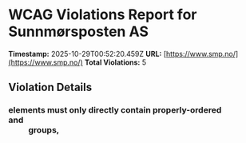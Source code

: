 # WCAG Violations Report for Sunnmørsposten AS

**Timestamp:** 2025-10-29T00:52:20.459Z
**URL:** [https://www.smp.no/](https://www.smp.no/)
**Total Violations:** 5

## Violation Details

### <dl> elements must only directly contain properly-ordered <dt> and <dd> groups, <script>, <template> or <div> elements

- **Impact:** serious
- **Description:** Ensure <dl> elements are structured correctly
- **Help URL:** https://dequeuniversity.com/rules/axe/4.10/definition-list?application=playwright
- **Tags:** cat.structure, wcag2a, wcag131, EN-301-549, EN-9.1.3.1
- **Count:** 2

#### Affected Elements:

- `.Credits:nth-child(2) > dl:nth-child(3)`
- `.Credits:nth-child(2) > dl:nth-child(4)`

### Main landmark should not be contained in another landmark

- **Impact:** moderate
- **Description:** Ensure the main landmark is at top level
- **Help URL:** https://dequeuniversity.com/rules/axe/4.10/landmark-main-is-top-level?application=playwright
- **Tags:** cat.semantics, best-practice
- **Count:** 100

#### Affected Elements:

- `.breakingvarsel.gridfullsize.no-image > a > .text.t100`
- `.Bundles:nth-child(1) > .OnePlusXTeasers.grid > .gridspotlight.card-size-large.life40 > a > .text.t100`
- `.variant-b > a > .text.t100`
- `.Bundles:nth-child(1) > .OnePlusXTeasers.grid > .life40.gridspotlightside.hot60 > a > .text.t100`
- `.flipped.OnePlusXTeasers.grid:nth-child(1) > .hot40.gridspotlightside.life20 > a > .text.t100`
- `.gridfullsize-bundle > a > .text.t100`
- `.hot20 > a > .text.t100`
- `.small-items.is-prefix-red-skin.griddouble:nth-child(2) > a > .text.t100`
- `.flipped.OnePlusXTeasers.grid:nth-child(1) > .hot50.gridspotlightside.life20 > a > .text.t100`
- `.ThreeTeasers.grid:nth-child(2) > .gridtriple.hot60.life20 > a > .text.t100`
- `.hot70.life60.is-dark-skin > a > .text.t100`
- `.ThreeTeasers.grid:nth-child(2) > .hot50.gridtriple.life20 > a > .text.t100`
- `.OnePlusXTeasers.grid:nth-child(4) > .gridspotlight.card-size-large.hot60 > a > .text.t100`
- `.OnePlusXTeasers.grid:nth-child(4) > .is-dark-skin.is-skin.gridspotlightside > a > .text.t100`
- `.OnePlusXTeasers.grid:nth-child(4) > .hot40.gridspotlightside.life20 > a > .text.t100`
- `.flipped.OnePlusXTeasers.grid:nth-child(5) > .opinion.life40.gridspotlightside > a > .text.t100`
- `.is-primary-skin > a > .text.t100`
- `.life60.is-prefix-red-skin.is-skin > a > .text.t100`
- `.opinion.life40.gridtriple > a > .text.t100`
- `.ThreeTeasers.grid:nth-child(7) > .life40.gridtriple.hot60:nth-child(1) > a > .text.t100`
- `.life60.hot30.gridtriple > a > .text.t100`
- `.ThreeTeasers.grid:nth-child(7) > .life40.gridtriple.hot60:nth-child(3) > a > .text.t100`
- `.OnePlusXTeasers.grid:nth-child(8) > .gridspotlight.card-size-large.hot60 > a > .text.t100`
- `.OnePlusXTeasers.grid:nth-child(8) > .no-image.is-aske-skin.hot40 > a > .text.t100`
- `.OnePlusXTeasers.grid:nth-child(8) > .gridspotlightside.hot60.life20 > a > .text.t100`
- `.OnePlusXTeasers.grid:nth-child(8) > .opinion.life40.gridspotlightside > a > .text.t100`
- `.variant-a > a > .text.t100`
- `.flipped.OnePlusXTeasers.grid:nth-child(10) > .gridspotlight.card-size-large.life40 > a > .text.t100`
- `.hot80 > a > .text.t100`
- `.ThreeTeasers.grid:nth-child(13) > .hot40.gridtriple.life20 > a > .text.t100`
- `.breakingvarsel.life40.gridtriple > a > .text.t100`
- `.is-prefix-red-skin.life40.gridtriple > a > .text.t100`
- `.OnePlusXTeasers.grid:nth-child(15) > .gridspotlight.card-size-large.life40 > a > .text.t100`
- `.opinion.life40.gridspotlightside:nth-child(2) > a > .text.t100`
- `.opinion.life40.gridspotlightside:nth-child(3) > a > .text.t100`
- `.is-restaurantguiden-skin > a > .text.t100`
- `.flipped.OnePlusXTeasers.grid:nth-child(17) > .opinion.life40.gridspotlightside > a > .text.t100`
- `.flipped.OnePlusXTeasers.grid:nth-child(17) > .gridspotlight.card-size-large.hot60 > a > .text.t100`
- `.flipped.OnePlusXTeasers.grid:nth-child(17) > .opinion.hot40.gridspotlightside > a > .text.t100`
- `.ThreeTeasers.grid:nth-child(18) > .opinion.gridtriple.hot60 > a > .text.t100`
- `.ThreeTeasers.grid:nth-child(18) > .gridtriple.hot60.life20:nth-child(2) > a > .text.t100`
- `.ThreeTeasers.grid:nth-child(18) > .gridtriple.hot60.life20:nth-child(3) > a > .text.t100`
- `.hot70.gridspotlight.card-size-large > a > .text.t100`
- `.OnePlusXTeasers.grid:nth-child(20) > .opinion.hot40.gridspotlightside > a > .text.t100`
- `.OnePlusXTeasers.grid:nth-child(20) > .hot40.gridspotlightside.life20:nth-child(3) > a > .text.t100`
- `.AdWithTeaser.grid:nth-child(21) > .gridtriple.hot60.life20 > a > .text.t100`
- `.flipped.OnePlusXTeasers.grid:nth-child(22) > .hot40.gridspotlightside.life20 > a > .text.t100`
- `.flipped.OnePlusXTeasers.grid:nth-child(22) > .gridspotlight.card-size-large.hot40 > a > .text.t100`
- `.flipped.OnePlusXTeasers.grid:nth-child(22) > .gridspotlightside.hot60.life20:nth-child(3) > a > .text.t100`
- `.is-dark-skin.no-image.is-skin > a > .text.t100`
- `.ThreeTeasers.grid:nth-child(24) > .gridtriple.hot60.life20 > a > .text.t100`
- `.ThreeTeasers.grid:nth-child(24) > .hot50.gridtriple.life20 > a > .text.t100`
- `.ThreeTeasers.grid:nth-child(24) > .life40.gridtriple.hot60 > a > .text.t100`
- `.AdWithTeaser.flipped.grid:nth-child(25) > .life40.gridtriple.hot60 > a > .text.t100`
- `.hot50.gridspotlight.card-size-large > a > .text.t100`
- `.OnePlusXTeasers.grid:nth-child(26) > .hot50.gridspotlightside.life20 > a > .text.t100`
- `.is-dark-skin.hot40.is-skin > a > .text.t100`
- `.flipped.OnePlusXTeasers.grid:nth-child(27) > .hot30.gridspotlightside.life20 > a > .text.t100`
- `.flipped.OnePlusXTeasers.grid:nth-child(27) > .gridspotlight.card-size-large.hot40 > a > .text.t100`
- `.flipped.OnePlusXTeasers.grid:nth-child(27) > .hot40.gridspotlightside.life20 > a > .text.t100`
- `.flipped.OnePlusXTeasers.grid:nth-child(27) > .hot50.no-image.is-aske-skin > a > .text.t100`
- `.life40.hot40.gridtriple > a > .text.t100`
- `.ThreeTeasers.grid:nth-child(29) > .hot40.gridtriple.life20 > a > .text.t100`
- `.ThreeTeasers.grid:nth-child(29) > .life40.gridtriple.hot60 > a > .text.t100`
- `.griddouble.hot30.no-image > a > .text.t100`
- `.TwoTeasers.grid:nth-child(30) > .griddouble.hot50.no-image > a > .text.t100`
- `.OnePlusXTeasers.grid:nth-child(33) > .gridspotlight.card-size-large.hot40 > a > .text.t100`
- `.hot30.gridspotlightside.life20:nth-child(2) > a > .text.t100`
- `.OnePlusXTeasers.grid:nth-child(33) > .hot50.no-image.is-aske-skin > a > .text.t100`
- `.OnePlusXTeasers.grid:nth-child(33) > .hot30.gridspotlightside.life20:nth-child(4) > a > .text.t100`
- `.is-dark-skin-prefix-red.hot40.gridtriple > a > .text.t100`
- `.griddouble.hot50.no-image:nth-child(1) > a > .text.t100`
- `.TwoTeasers.grid:nth-child(35) > .griddouble.hot50.no-image:nth-child(2) > a > .text.t100`
- `.TwoTeasers.grid:nth-child(37) > .griddouble.no-image.is-aske-skin:nth-child(1) > a > .text.t100`
- `.TwoTeasers.grid:nth-child(37) > .griddouble.hot50.no-image > a > .text.t100`
- `.AdWithTeaser.flipped.grid:nth-child(39) > .is-aske-skin.hot40.gridtriple > a > .text.t100`
- `.ThreeTeasers.grid:nth-child(40) > .hot40.gridtriple.life20:nth-child(1) > a > .text.t100`
- `.ThreeTeasers.grid:nth-child(40) > .no-image.is-aske-skin.hot40 > a > .text.t100`
- `.hot50.life40.gridtriple > a > .text.t100`
- `.AdWithTeaser.grid:nth-child(41) > .gridtriple.hot60.life20 > a > .text.t100`
- `.flipped.OnePlusXTeasers.grid:nth-child(42) > .is-dark-skin-prefix-red.is-skin.gridspotlightside > a > .text.t100`
- `.flipped.OnePlusXTeasers.grid:nth-child(42) > .gridspotlight.card-size-large.life40 > a > .text.t100`
- `.is-aske-skin.hot40.is-skin:nth-child(3) > a > .text.t100`
- `.flipped.OnePlusXTeasers.grid:nth-child(42) > .no-image.is-aske-skin.hot40 > a > .text.t100`
- `.gridspotlight.card-size-large.is-aske-skin > a > .text.t100`
- `.hot30.is-aske-skin.life40 > a > .text.t100`
- `.OnePlusXTeasers.grid:nth-child(43) > .life40.gridspotlightside.hot60 > a > .text.t100`
- `.ThreeTeasers.grid:nth-child(44) > .life40.gridtriple.hot60 > a > .text.t100`
- `.hot30.is-aske-skin.gridtriple > a > .text.t100`
- `.hot50.is-aske-skin.gridtriple > a > .text.t100`
- `.flipped.OnePlusXTeasers.grid:nth-child(45) > .hot30.gridspotlightside.life20:nth-child(1) > a > .text.t100`
- `.flipped.OnePlusXTeasers.grid:nth-child(45) > .gridspotlight.card-size-large.life40 > a > .text.t100`
- `.flipped.OnePlusXTeasers.grid:nth-child(45) > .gridspotlightside.hot60.life20 > a > .text.t100`
- `.flipped.OnePlusXTeasers.grid:nth-child(45) > .hot30.no-image.is-aske-skin > a > .text.t100`
- `.OnePlusXTeasers.grid:nth-child(46) > .gridspotlight.card-size-large.hot40 > a > .text.t100`
- `.OnePlusXTeasers.grid:nth-child(46) > .is-aske-skin.hot40.is-skin > a > .text.t100`
- `.OnePlusXTeasers.grid:nth-child(46) > .is-dark-skin-prefix-red.is-skin.gridspotlightside > a > .text.t100`
- `.is-aske-skin.life40.gridtriple > a > .text.t100`
- `.ThreeTeasers.grid:nth-child(47) > .hot30.gridtriple.life20 > a > .text.t100`
- `.ThreeTeasers.grid:nth-child(47) > .is-dark-skin.gridtriple.is-skin > a > .text.t100`

### Document should not have more than one main landmark

- **Impact:** moderate
- **Description:** Ensure the document has at most one main landmark
- **Help URL:** https://dequeuniversity.com/rules/axe/4.10/landmark-no-duplicate-main?application=playwright
- **Tags:** cat.semantics, best-practice
- **Count:** 1

#### Affected Elements:

- `.Layout`

### Landmarks should have a unique role or role/label/title (i.e. accessible name) combination

- **Impact:** moderate
- **Description:** Ensure landmarks are unique
- **Help URL:** https://dequeuniversity.com/rules/axe/4.10/landmark-unique?application=playwright
- **Tags:** cat.semantics, best-practice
- **Count:** 2

#### Affected Elements:

- `.top`
- `.Layout`

### Elements should not have tabindex greater than zero

- **Impact:** serious
- **Description:** Ensure tabindex attribute values are not greater than 0
- **Help URL:** https://dequeuniversity.com/rules/axe/4.10/tabindex?application=playwright
- **Tags:** cat.keyboard, best-practice
- **Count:** 2

#### Affected Elements:

- `.user`
- `.main`
